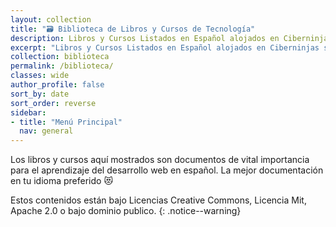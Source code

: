 ```yaml
---
layout: collection
title: "🗃 Biblioteca de Libros y Cursos de Tecnología"
description: Libros y Cursos Listados en Español alojados en Ciberninjas sobre tecnología, de Programación, Software y Otros Contenidos Tecnológicos
excerpt: "Libros y Cursos Listados en Español alojados en Ciberninjas sobre tecnología, de Programación, Software y Otros Contenidos Tecnológicos"
collection: biblioteca
permalink: /biblioteca/
classes: wide
author_profile: false
sort_by: date
sort_order: reverse
sidebar:
- title: "Menú Principal"
  nav: general
---
```


Los libros y cursos aquí mostrados son documentos de vital importancia para el aprendizaje del desarrollo web en español. La mejor documentación en tu idioma preferido 😻

Estos contenidos están bajo Licencias Creative Commons, Licencia Mit, Apache 2.0 o bajo dominio publico.
{: .notice--warning}

<!-- En el caso de las traducciones, las licencias bajo las que se encuentran los documentos se muestran en la parte inferior de cada publicación; junto además a los autores en la parte superior, si es que fuese necesario.
{: .notice--danger} -->